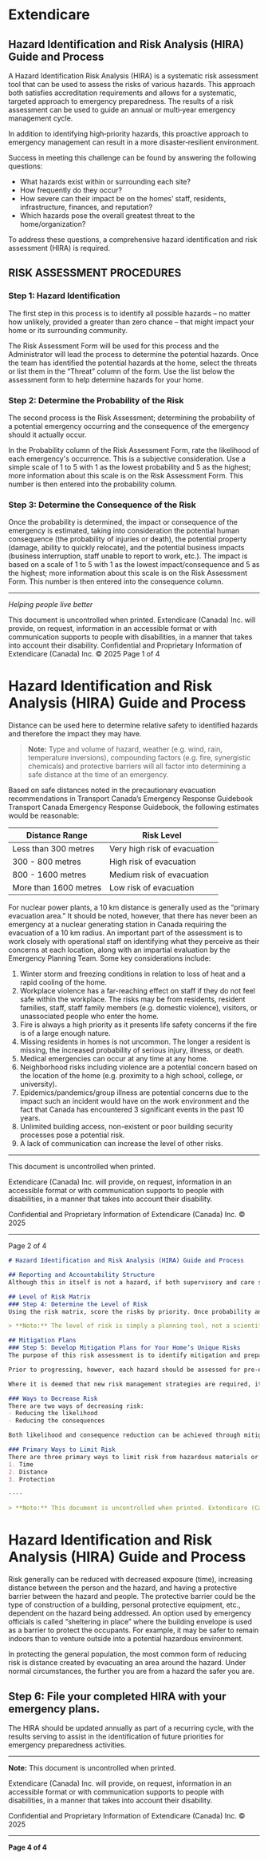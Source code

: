 # Extendicare
## Hazard Identification and Risk Analysis (HIRA) Guide and Process

A Hazard Identification Risk Analysis (HIRA) is a systematic risk assessment tool that can be used to assess the risks of various hazards. This approach both satisfies accreditation requirements and allows for a systematic, targeted approach to emergency preparedness. The results of a risk assessment can be used to guide an annual or multi‐year emergency management cycle.

In addition to identifying high‐priority hazards, this proactive approach to emergency management can result in a more disaster‐resilient environment.

Success in meeting this challenge can be found by answering the following questions:

- What hazards exist within or surrounding each site?
- How frequently do they occur?
- How severe can their impact be on the homes’ staff, residents, infrastructure, finances, and reputation?
- Which hazards pose the overall greatest threat to the home/organization?

To address these questions, a comprehensive hazard identification and risk assessment (HIRA) is required.

## RISK ASSESSMENT PROCEDURES

### Step 1: Hazard Identification
The first step in this process is to identify all possible hazards – no matter how unlikely, provided a greater than zero chance – that might impact your home or its surrounding community.

The Risk Assessment Form will be used for this process and the Administrator will lead the process to determine the potential hazards. Once the team has identified the potential hazards at the home, select the threats or list them in the “Threat” column of the form. Use the list below the assessment form to help determine hazards for your home.

### Step 2: Determine the Probability of the Risk
The second process is the Risk Assessment; determining the probability of a potential emergency occurring and the consequence of the emergency should it actually occur.

In the Probability column of the Risk Assessment Form, rate the likelihood of each emergency's occurrence. This is a subjective consideration. Use a simple scale of 1 to 5 with 1 as the lowest probability and 5 as the highest; more information about this scale is on the Risk Assessment Form. This number is then entered into the probability column.

### Step 3: Determine the Consequence of the Risk
Once the probability is determined, the impact or consequence of the emergency is estimated, taking into consideration the potential human consequence (the probability of injuries or death), the potential property (damage, ability to quickly relocate), and the potential business impacts (business interruption, staff unable to report to work, etc.). The impact is based on a scale of 1 to 5 with 1 as the lowest impact/consequence and 5 as the highest; more information about this scale is on the Risk Assessment Form. This number is then entered into the consequence column.

----

*Helping people live better*

This document is uncontrolled when printed.
Extendicare (Canada) Inc. will provide, on request, information in an accessible format or with communication supports to people with disabilities, in a manner that takes into account their disability.
Confidential and Proprietary Information of Extendicare (Canada) Inc. © 2025
Page 1 of 4

# Hazard Identification and Risk Analysis (HIRA) Guide and Process

Distance can be used here to determine relative safety to identified hazards and therefore the impact they may have.

> **Note:** Type and volume of hazard, weather (e.g. wind, rain, temperature inversions), compounding factors (e.g. fire, synergistic chemicals) and protective barriers will all factor into determining a safe distance at the time of an emergency.

Based on safe distances noted in the precautionary evacuation recommendations in Transport Canada’s Emergency Response Guidebook Transport Canada Emergency Response Guidebook, the following estimates would be reasonable:

| Distance Range         | Risk Level               |
|------------------------|--------------------------|
| Less than 300 metres   | Very high risk of evacuation |
| 300 - 800 metres       | High risk of evacuation   |
| 800 - 1600 metres      | Medium risk of evacuation |
| More than 1600 metres  | Low risk of evacuation    |

For nuclear power plants, a 10 km distance is generally used as the “primary evacuation area.” It should be noted, however, that there has never been an emergency at a nuclear generating station in Canada requiring the evacuation of a 10 km radius. An important part of the assessment is to work closely with operational staff on identifying what they perceive as their concerns at each location, along with an impartial evaluation by the Emergency Planning Team. Some key considerations include:

1. Winter storm and freezing conditions in relation to loss of heat and a rapid cooling of the home.
2. Workplace violence has a far-reaching effect on staff if they do not feel safe within the workplace. The risks may be from residents, resident families, staff, staff family members (e.g. domestic violence), visitors, or unassociated people who enter the home.
3. Fire is always a high priority as it presents life safety concerns if the fire is of a large enough nature.
4. Missing residents in homes is not uncommon. The longer a resident is missing, the increased probability of serious injury, illness, or death.
5. Medical emergencies can occur at any time at any home.
6. Neighborhood risks including violence are a potential concern based on the location of the home (e.g. proximity to a high school, college, or university).
7. Epidemics/pandemics/group illness are potential concerns due to the impact such an incident would have on the work environment and the fact that Canada has encountered 3 significant events in the past 10 years.
8. Unlimited building access, non-existent or poor building security processes pose a potential risk.
9. A lack of communication can increase the level of other risks.

----

This document is uncontrolled when printed.

Extendicare (Canada) Inc. will provide, on request, information in an accessible format or with communication supports to people with disabilities, in a manner that takes into account their disability.

Confidential and Proprietary Information of Extendicare (Canada) Inc. © 2025

----

Page 2 of 4

```markdown
# Hazard Identification and Risk Analysis (HIRA) Guide and Process

## Reporting and Accountability Structure
Although this in itself is not a hazard, if both supervisory and care staff are not trained in the value and need for a strong and unbroken chain of command and accountability, people can be left at risk during an emergency.

## Level of Risk Matrix
### Step 4: Determine the Level of Risk
Using the risk matrix, score the risks by priority. Once probability and consequence have been scored, you can use the risk matrix to assign a score which will help you prioritize the risks for mitigation. The risk matrix can be found on the Risk Assessment Form, and the number and risk level is to be entered into the Priority column.

> **Note:** The level of risk is simply a planning tool, not a scientific determination of what will occur. The highest priority items are addressed first, followed by the medium risks and, where applicable, the low-risk items. You will then develop home level plans to address the unique risks of your home.

## Mitigation Plans
### Step 5: Develop Mitigation Plans for Your Home’s Unique Risks
The purpose of this risk assessment is to identify mitigation and preparedness priorities based on the relative threat each hazard poses. This prioritized list should help to guide and support an annual cycle of emergency management activities.

Prior to progressing, however, each hazard should be assessed for pre-existing risk management strategies already in place, such as Extendicare policies and procedures. In some cases, risk control measures may already be adequate. In others, residual risk may still require further efforts to be taken. Interviews with subject matter experts and review of existing emergency plans is an effective way to make this assessment.

Where it is deemed that new risk management strategies are required, it is recommended that actions be taken to reduce risk working from hazards of highest priority to lowest priority. Where possible, however, an all-hazards approach to mitigation and preparedness should be taken, where the relative risk of multiple hazards can be reduced by a single measure (for example, an extreme weather plan could cover tornados, hurricanes, and severe storms).

### Ways to Decrease Risk
There are two ways of decreasing risk:
- Reducing the likelihood
- Reducing the consequences

Both likelihood and consequence reduction can be achieved through mitigation measures (such as redundancies in case of failure or built-in physical resistance to prevent damage). Consequences can further be reduced through preparedness measures that allow for a more efficient response (such as written plans to guide response, staff training to ensure response is executed effectively, and resource acquisition to support response).

### Primary Ways to Limit Risk
There are three primary ways to limit risk from hazardous materials or situations:
1. Time
2. Distance
3. Protection

----

> **Note:** This document is uncontrolled when printed. Extendicare (Canada) Inc. will provide, on request, information in an accessible format or with communication supports to people with disabilities, in a manner that takes into account their disability. Confidential and Proprietary Information of Extendicare (Canada) Inc. © 2025
```

# Hazard Identification and Risk Analysis (HIRA) Guide and Process

Risk generally can be reduced with decreased exposure (time), increasing distance between the person and the hazard, and having a protective barrier between the hazard and people. The protective barrier could be the type of construction of a building, personal protective equipment, etc., dependent on the hazard being addressed. An option used by emergency officials is called “sheltering in place” where the building envelope is used as a barrier to protect the occupants. For example, it may be safer to remain indoors than to venture outside into a potential hazardous environment.

In protecting the general population, the most common form of reducing risk is distance created by evacuating an area around the hazard. Under normal circumstances, the further you are from a hazard the safer you are.

## Step 6: File your completed HIRA with your emergency plans.

The HIRA should be updated annually as part of a recurring cycle, with the results serving to assist in the identification of future priorities for emergency preparedness activities.

----

**Note:** This document is uncontrolled when printed.

Extendicare (Canada) Inc. will provide, on request, information in an accessible format or with communication supports to people with disabilities, in a manner that takes into account their disability.

Confidential and Proprietary Information of Extendicare (Canada) Inc. © 2025

----

**Page 4 of 4**